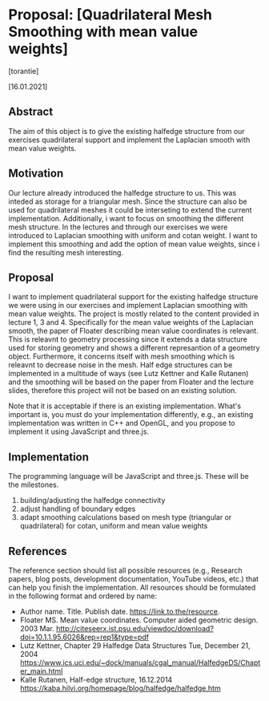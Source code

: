 # Proposal: [Quadrilateral Mesh Smoothing with mean value weights]

[torantie]

[16.01.2021]

## Abstract

The aim of this object is to give the existing halfedge structure from our exercises quadrilateral support and implement the Laplacian smooth with mean value weights.

## Motivation

Our lecture already introduced the halfedge structure to us. This was inteded as storage for a triangular mesh. Since the structure can also be used for quadrilateral meshes it could be interseting to extend the current implementation. Additionally, i want to focus on smoothing the different mesh structure. In the lectures and through  our exercises we were introduced to Laplacian smoothing with uniform and cotan weight. I want to implement this smoothing and add the option of mean value weights, since i find the resulting mesh interesting.


## Proposal

I want to implement quadrilateral support for the existing halfedge structure we were using in our exercises and implement Laplacian smoothing with mean value weights.
The project is mostly related to the content provided in lecture 1, 3 and 4. Specifically for the mean value weights of the Laplacian smooth, the paper of Floater describing mean value coordinates is relevant.
This is releavnt to geometry processing since it extends a data structure used for storing geometry and shows a different represantion of a geometry object. Furthermore, it concerns itself with mesh smoothing which is releavnt to decrease noise in the mesh.
Half edge structures can be implemented in a multitude of ways (see Lutz Kettner and Kalle Rutanen) and the smoothing will be based on the paper from Floater and the lecture slides, therefore this project will not be based on an existing solution.

Note that it is acceptable if there is an existing implementation. What's important is, you must do your implementation differently, e.g., an existing implementation was written in C++ and OpenGL, and you propose to implement it using JavaScript and three.js.

## Implementation

The programming language will be JavaScript and three.js. These will be the milestones.
1. building/adjusting the halfedge connectivity
2. adjust handling of boundary edges
3. adapt smoothing calculations based on mesh type (triangular or quadrilateral) for cotan, uniform and mean value weights

## References

The reference section should list all possible resources (e.g., Research papers, blog posts, development documentation, YouTube videos, etc.) that can help you finish the implementation. All resources should be formulated in the following format and ordered by name: 

- Author name. Title. Publish date. https://link.to.the/resource.
- Floater MS. Mean value coordinates. Computer aided geometric design. 2003 Mar. http://citeseerx.ist.psu.edu/viewdoc/download?doi=10.1.1.95.6026&rep=rep1&type=pdf
- Lutz Kettner, Chapter 29 Halfedge Data Structures Tue, December 21, 2004 https://www.ics.uci.edu/~dock/manuals/cgal_manual/HalfedgeDS/Chapter_main.html
- Kalle Rutanen, Half-edge structure, 16.12.2014 https://kaba.hilvi.org/homepage/blog/halfedge/halfedge.htm
